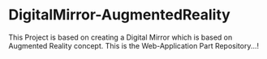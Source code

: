 # DigitalMirror-AugmentedReality
This Project is based on creating a Digital Mirror which is based on Augmented Reality concept. This is the Web-Application Part Repository...!
